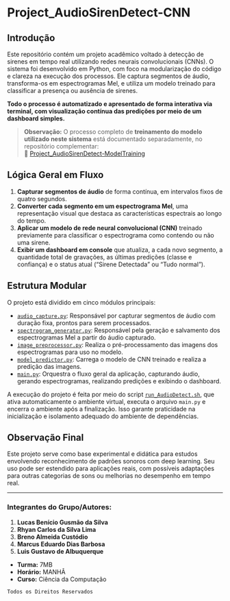 # Project_AudioSirenDetect-CNN

## Introdução

Este repositório contém um projeto acadêmico voltado à detecção de sirenes em tempo real utilizando redes neurais convolucionais (CNNs). O sistema foi desenvolvido em Python, com foco na modularização do código e clareza na execução dos processos. Ele captura segmentos de áudio, transforma-os em espectrogramas Mel, e utiliza um modelo treinado para classificar a presença ou ausência de sirenes. 

**Todo o processo é automatizado e apresentado de forma interativa via terminal, com visualização contínua das predições por meio de um dashboard simples.**

> **Observação:** O processo completo de **treinamento do modelo utilizado neste sistema** está documentado separadamente, no repositório complementar:  
> 🔗 [Project_AudioSirenDetect-ModelTraining](https://github.com/lukebgds/Project_AudioSirenDetect-ModelTraining)

## Lógica Geral em Fluxo

1. **Capturar segmentos de áudio** de forma contínua, em intervalos fixos de quatro segundos.  
2. **Converter cada segmento em um espectrograma Mel**, uma representação visual que destaca as características espectrais ao longo do tempo.  
3. **Aplicar um modelo de rede neural convolucional (CNN)** treinado previamente para classificar o espectrograma como contendo ou não uma sirene.  
4. **Exibir um dashboard em console** que atualiza, a cada novo segmento, a quantidade total de gravações, as últimas predições (classe e confiança) e o status atual (“Sirene Detectada” ou “Tudo normal”).

## Estrutura Modular

O projeto está dividido em cinco módulos principais:

- [`audio_capture.py`](https://github.com/lukebgds/Project_AudioSirenDetect-CNN/blob/main/src/audio_capture.py): Responsável por capturar segmentos de áudio com duração fixa, prontos para serem processados.  
- [`spectrogram_generator.py`](https://github.com/lukebgds/Project_AudioSirenDetect-CNN/blob/main/src/spectrogram_generator.py): Responsável pela geração e salvamento dos espectrogramas Mel a partir do áudio capturado.  
- [`image_preprocessor.py`](https://github.com/lukebgds/Project_AudioSirenDetect-CNN/blob/main/src/image_preprocessor.py): Realiza o pré-processamento das imagens dos espectrogramas para uso no modelo.  
- [`model_predictor.py`](https://github.com/lukebgds/Project_AudioSirenDetect-CNN/blob/main/src/model_predictor.py): Carrega o modelo de CNN treinado e realiza a predição das imagens.  
- [`main.py`](https://github.com/lukebgds/Project_AudioSirenDetect-CNN/blob/main/src/main.py): Orquestra o fluxo geral da aplicação, capturando áudio, gerando espectrogramas, realizando predições e exibindo o dashboard.

A execução do projeto é feita por meio do script [`run_AudioDetect.sh`](https://github.com/lukebgds/Project_AudioSirenDetect-CNN/blob/main/scripts/run_AudioDetect.sh), que ativa automaticamente o ambiente virtual, executa o arquivo `main.py` e encerra o ambiente após a finalização. Isso garante praticidade na inicialização e isolamento adequado do ambiente de dependências.

## Observação Final

Este projeto serve como base experimental e didática para estudos envolvendo reconhecimento de padrões sonoros com deep learning. Seu uso pode ser estendido para aplicações reais, com possíveis adaptações para outras categorias de sons ou melhorias no desempenho em tempo real.

---

### Integrantes do Grupo/Autores:

1. **Lucas Benício Gusmão da Silva**
2. **Rhyan Carlos da Silva Lima**
3. **Breno Almeida Custódio**
4. **Marcus Eduardo Dias Barbosa**
5. **Luis Gustavo de Albuquerque**
- **Turma:** 7MB
- **Horário:** MANHÂ
- **Curso:** Ciência da Computação

``Todos os Direitos Reservados``
